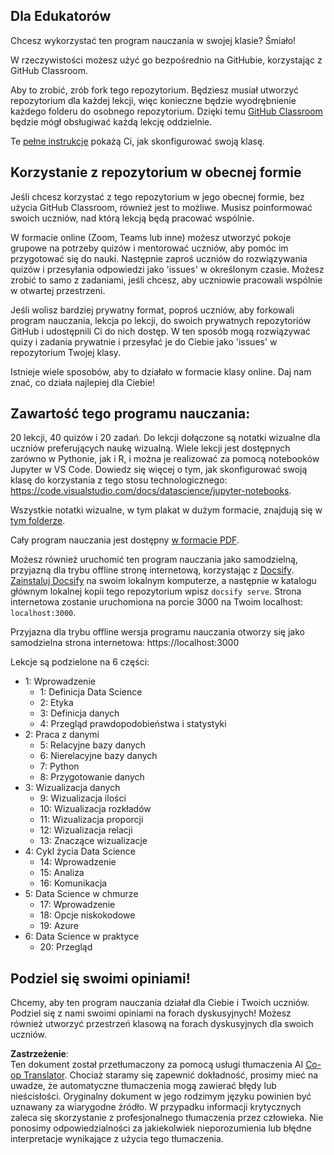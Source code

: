 <!--
CO_OP_TRANSLATOR_METADATA:
{
  "original_hash": "87f157ea00d36c1d12c14390d9852b50",
  "translation_date": "2025-08-24T20:48:50+00:00",
  "source_file": "for-teachers.md",
  "language_code": "pl"
}
-->
## Dla Edukatorów

Chcesz wykorzystać ten program nauczania w swojej klasie? Śmiało!

W rzeczywistości możesz użyć go bezpośrednio na GitHubie, korzystając z GitHub Classroom.

Aby to zrobić, zrób fork tego repozytorium. Będziesz musiał utworzyć repozytorium dla każdej lekcji, więc konieczne będzie wyodrębnienie każdego folderu do osobnego repozytorium. Dzięki temu [GitHub Classroom](https://classroom.github.com/classrooms) będzie mógł obsługiwać każdą lekcję oddzielnie.

Te [pełne instrukcje](https://github.blog/2020-03-18-set-up-your-digital-classroom-with-github-classroom/) pokażą Ci, jak skonfigurować swoją klasę.

## Korzystanie z repozytorium w obecnej formie

Jeśli chcesz korzystać z tego repozytorium w jego obecnej formie, bez użycia GitHub Classroom, również jest to możliwe. Musisz poinformować swoich uczniów, nad którą lekcją będą pracować wspólnie.

W formacie online (Zoom, Teams lub inne) możesz utworzyć pokoje grupowe na potrzeby quizów i mentorować uczniów, aby pomóc im przygotować się do nauki. Następnie zaproś uczniów do rozwiązywania quizów i przesyłania odpowiedzi jako 'issues' w określonym czasie. Możesz zrobić to samo z zadaniami, jeśli chcesz, aby uczniowie pracowali wspólnie w otwartej przestrzeni.

Jeśli wolisz bardziej prywatny format, poproś uczniów, aby forkowali program nauczania, lekcja po lekcji, do swoich prywatnych repozytoriów GitHub i udostępnili Ci do nich dostęp. W ten sposób mogą rozwiązywać quizy i zadania prywatnie i przesyłać je do Ciebie jako 'issues' w repozytorium Twojej klasy.

Istnieje wiele sposobów, aby to działało w formacie klasy online. Daj nam znać, co działa najlepiej dla Ciebie!

## Zawartość tego programu nauczania:

20 lekcji, 40 quizów i 20 zadań. Do lekcji dołączone są notatki wizualne dla uczniów preferujących naukę wizualną. Wiele lekcji jest dostępnych zarówno w Pythonie, jak i R, i można je realizować za pomocą notebooków Jupyter w VS Code. Dowiedz się więcej o tym, jak skonfigurować swoją klasę do korzystania z tego stosu technologicznego: https://code.visualstudio.com/docs/datascience/jupyter-notebooks.

Wszystkie notatki wizualne, w tym plakat w dużym formacie, znajdują się w [tym folderze](../../sketchnotes).

Cały program nauczania jest dostępny [w formacie PDF](../../pdf/readme.pdf).

Możesz również uruchomić ten program nauczania jako samodzielną, przyjazną dla trybu offline stronę internetową, korzystając z [Docsify](https://docsify.js.org/#/). [Zainstaluj Docsify](https://docsify.js.org/#/quickstart) na swoim lokalnym komputerze, a następnie w katalogu głównym lokalnej kopii tego repozytorium wpisz `docsify serve`. Strona internetowa zostanie uruchomiona na porcie 3000 na Twoim localhost: `localhost:3000`.

Przyjazna dla trybu offline wersja programu nauczania otworzy się jako samodzielna strona internetowa: https://localhost:3000

Lekcje są podzielone na 6 części:

- 1: Wprowadzenie
    - 1: Definicja Data Science
    - 2: Etyka
    - 3: Definicja danych
    - 4: Przegląd prawdopodobieństwa i statystyki
- 2: Praca z danymi
    - 5: Relacyjne bazy danych
    - 6: Nierelacyjne bazy danych
    - 7: Python
    - 8: Przygotowanie danych
- 3: Wizualizacja danych
    - 9: Wizualizacja ilości
    - 10: Wizualizacja rozkładów
    - 11: Wizualizacja proporcji
    - 12: Wizualizacja relacji
    - 13: Znaczące wizualizacje
- 4: Cykl życia Data Science
    - 14: Wprowadzenie
    - 15: Analiza
    - 16: Komunikacja
- 5: Data Science w chmurze
    - 17: Wprowadzenie
    - 18: Opcje niskokodowe
    - 19: Azure
- 6: Data Science w praktyce
    - 20: Przegląd

## Podziel się swoimi opiniami!

Chcemy, aby ten program nauczania działał dla Ciebie i Twoich uczniów. Podziel się z nami swoimi opiniami na forach dyskusyjnych! Możesz również utworzyć przestrzeń klasową na forach dyskusyjnych dla swoich uczniów.

**Zastrzeżenie**:  
Ten dokument został przetłumaczony za pomocą usługi tłumaczenia AI [Co-op Translator](https://github.com/Azure/co-op-translator). Chociaż staramy się zapewnić dokładność, prosimy mieć na uwadze, że automatyczne tłumaczenia mogą zawierać błędy lub nieścisłości. Oryginalny dokument w jego rodzimym języku powinien być uznawany za wiarygodne źródło. W przypadku informacji krytycznych zaleca się skorzystanie z profesjonalnego tłumaczenia przez człowieka. Nie ponosimy odpowiedzialności za jakiekolwiek nieporozumienia lub błędne interpretacje wynikające z użycia tego tłumaczenia.